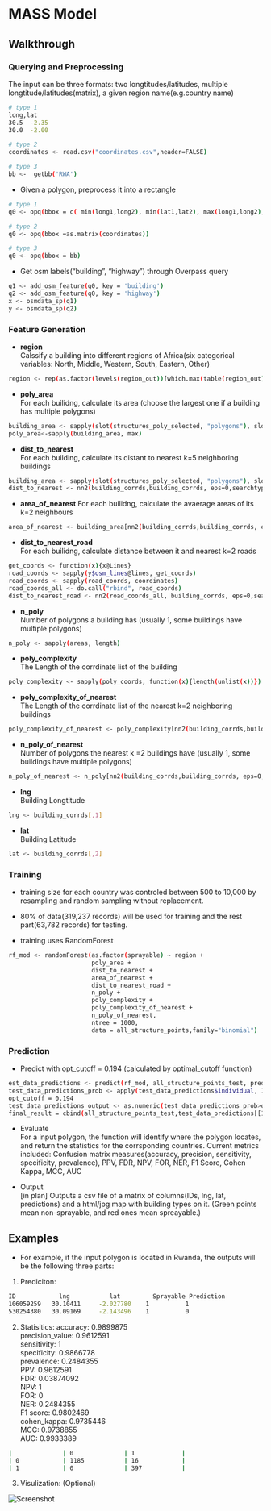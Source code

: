 # MASS Model 

## Walkthrough

  ### Querying and Preprocessing
  The input can be three formats: two longtitudes/latitudes, multiple longtitude/latitudes(matrix), a given region name(e.g.country name)
   ```sh
  # type 1
  long,lat
  30.5	-2.35
  30.0	-2.00
  
  # type 2
  coordinates <- read.csv("coordinates.csv",header=FALSE)
  
  # type 3
  bb <-  getbb('RWA')
   ```
  
  - Given a polygon, preprocess it into a rectangle
  ```sh
  # type 1
  q0 <- opq(bbox = c( min(long1,long2), min(lat1,lat2), max(long1,long2),max(lat1,lat2)))
  
  # type 2
  q0 <- opq(bbox =as.matrix(coordinates))
  
  # type 3
  q0 <- opq(bbox = bb)
  ```
  
  - Get osm labels(“building”, “highway”) through Overpass query
  ```sh
  q1 <- add_osm_feature(q0, key = 'building')
  q2 <- add_osm_feature(q0, key = 'highway')
  x <- osmdata_sp(q1)
  y <- osmdata_sp(q2)
  ```
  
   ### Feature Generation
  - **region**  
  Calssify a building into different regions of Africa(six categorical variables: North, Middle, Western, South, Eastern, Other)
  ```sh
  region <- rep(as.factor(levels(region_out))[which.max(table(region_out))],length(structures_poly_selected ))
  ```
  
  - **poly_area**  
  For each builidng, calculate its area (choose the largest one if a building has multiple polygons)  
  ```sh
  building_area <- sapply(slot(structures_poly_selected, "polygons"), slot, "area")
  poly_area<-sapply(building_area, max)
  ```
  
  - **dist_to_nearest**  
  For each building, calculate its distant to nearest k=5 neighboring buildings   
  ```sh
  building_area <- sapply(slot(structures_poly_selected, "polygons"), slot, "area")
  dist_to_nearest <- nn2(building_corrds,building_corrds, eps=0,searchtype="priority", k=5)$nn.dists[,2]
  ```
  
  - **area_of_nearest**
  For each builidng, calculate the avaerage areas of its k=2 neighbours
  ```sh
  area_of_nearest <- building_area[nn2(building_corrds,building_corrds, eps=0,searchtype="priority", k=2)$nn.idx[,2]]
  ```
  
  - **dist_to_nearest_road**  
  For each builidng, calculate distance between it and nearest k=2 roads
  ```sh
  get_coords <- function(x){x@Lines} 
  road_coords <- sapply(y$osm_lines@lines, get_coords)
  road_coords <- sapply(road_coords, coordinates)
  road_coords_all <- do.call("rbind", road_coords)
  dist_to_nearest_road <- nn2(road_coords_all, building_corrds, eps=0,searchtype="priority", k=2)$nn.dists[,2]
  ```
  
  - **n_poly**  
  Number of polygons a building has (usually 1, some buildings have multiple polygons)   
  ```sh
  n_poly <- sapply(areas, length)
  ```
  
  - **poly_complexity**  
  The Length of the corrdinate list of the building
  ```sh
  poly_complexity <- sapply(poly_coords, function(x){length(unlist(x))})
  ```
  
  - **poly_complexity_of_nearest**   
  The Length of the corrdinate list of the nearest k=2 neighboring buildings
  ```sh
  poly_complexity_of_nearest <- poly_complexity[nn2(building_corrds,building_corrds, eps=0,searchtype="priority", k=2)$nn.idx[,2]]
  ```
  
  - **n_poly_of_nearest**  
  Number of polygons the nearest k =2 buildings have (usually 1, some buildings have multiple polygons)
  ```sh
  n_poly_of_nearest <- n_poly[nn2(building_corrds,building_corrds, eps=0,searchtype="priority", k=2)$nn.idx[,2]]
  ```
  
  - **lng**   
  Building Longtitude
  ```sh
  lng <- building_corrds[,1]
  ```
  
  - **lat**   
  Building Latitude
  ```sh
  lat <- building_corrds[,2]
  ```
 
  
  ### Training
  - training size for each country was controled between 500 to 10,000 by resampling and random sampling without replacement.
  - 80% of data(319,237 records) will be used for training and the rest part(63,782 records) for testing. 
  
  - training uses RandomForest   
  ```sh
  rf_mod <- randomForest(as.factor(sprayable) ~ region +
                         poly_area + 
                         dist_to_nearest + 
                         area_of_nearest + 
                         dist_to_nearest_road + 
                         n_poly +
                         poly_complexity +
                         poly_complexity_of_nearest +
                         n_poly_of_nearest,
                         ntree = 1000,
                         data = all_structure_points,family="binomial")
  ```
  
  
  ### Prediction
  - Predict with opt_cutoff = 0.194 (calculated by optimal_cutoff function)
  ```sh
 est_data_predictions <- predict(rf_mod, all_structure_points_test, predict.all=T)
 test_data_predictions_prob <- apply(test_data_predictions$individual, 1, function(x){mean(as.numeric(x))})
 opt_cutoff = 0.194
 test_data_predictions_output <- as.numeric(test_data_predictions_prob>opt_cutoff)
 final_result = cbind(all_structure_points_test,test_data_predictions[[1]])
  ```
  
  - Evaluate  
    For a input polygon, the function will identify where the polygon locates, and return the statistics for the corrsponding       countries. Current metrics included: Confusion matrix measures(accuracy, precision, sensitivity, specificity, prevalence), PPV, FDR, NPV, FOR, NER, F1 Score, Cohen Kappa, MCC, AUC

  
  - Output  
  [in plan] Outputs a csv file of a matrix of columns(IDs, lng, lat, predictions) and a html/jpg map with building types on it. (Green points mean non-sprayable, and red ones mean spreayable.)


 
## Examples
  - For example, if the input polygon is located in Rwanda, the outputs will be the following three parts: 
  1. Prediciton:
  ```sh
  ID	        lng	          lat	      Sprayable Prediction
  106059259	  30.10411	   -2.027780	1          1
  530254380	  30.09169	   -2.143496	1          0
  ```
  
  2. Statisitics:
  accuracy: 0.9899875  
  precision_value: 0.9612591  
  sensitivity: 1  
  specificity: 0.9866778  
  prevalence:	0.2484355  
  PPV:	0.9612591  
  FDR:	0.03874092  
  NPV:	1  
  FOR:	0  
  NER:	0.2484355  
  F1 score:	0.9802469  
  cohen_kappa:	0.9735446  
  MCC:	0.9738855  
  AUC:	0.9933389 
  ```sh
  |              | 0              | 1             |
  | 0            | 1185           | 16            |
  | 1            | 0              | 397           |
  ```
  3. Visulization: (Optional)
  
  ![Screenshot](https://github.com/locational/urap-maas-models/blob/master/models/sample_output/precition_graph.png)

  
